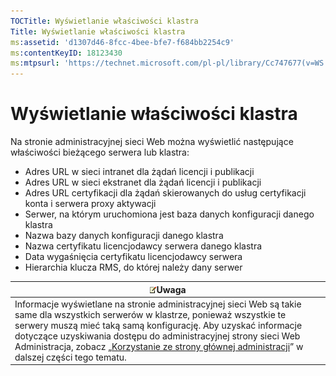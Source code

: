 ```yaml
---
TOCTitle: Wyświetlanie właściwości klastra
Title: Wyświetlanie właściwości klastra
ms:assetid: 'd1307d46-8fcc-4bee-bfe7-f684bb2254c9'
ms:contentKeyID: 18123430
ms:mtpsurl: 'https://technet.microsoft.com/pl-pl/library/Cc747677(v=WS.10)'
---
```


Wyświetlanie właściwości klastra
================================

Na stronie administracyjnej sieci Web można wyświetlić następujące właściwości bieżącego serwera lub klastra:

-   Adres URL w sieci intranet dla żądań licencji i publikacji
-   Adres URL w sieci ekstranet dla żądań licencji i publikacji
-   Adres URL certyfikacji dla żądań skierowanych do usług certyfikacji konta i serwera proxy aktywacji
-   Serwer, na którym uruchomiona jest baza danych konfiguracji danego klastra
-   Nazwa bazy danych konfiguracji danego klastra
-   Nazwa certyfikatu licencjodawcy serwera danego klastra
-   Data wygaśnięcia certyfikatu licencjodawcy serwera
-   Hierarchia klucza RMS, do której należy dany serwer

| ![](images/Cc747677.note(WS.10).gif)Uwaga                                                                                                                                                                                                                                                                                                                                                                            |
|---------------------------------------------------------------------------------------------------------------------------------------------------------------------------------------------------------------------------------------------------------------------------------------------------------------------------------------------------------------------------------------------------------------------------------------------------|
| Informacje wyświetlane na stronie administracyjnej sieci Web są takie same dla wszystkich serwerów w klastrze, ponieważ wszystkie te serwery muszą mieć taką samą konfigurację. Aby uzyskać informacje dotyczące uzyskiwania dostępu do administracyjnej strony sieci Web Administracja, zobacz „[Korzystanie ze strony głównej administracji](https://technet.microsoft.com/6c155977-bd0e-47d6-ac65-1746cddb505e)” w dalszej części tego tematu. |
